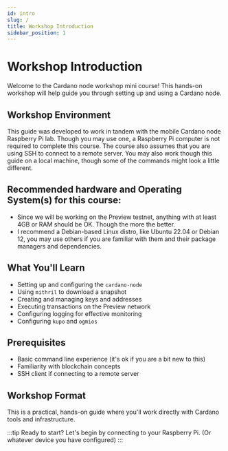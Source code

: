 ```yaml
---
id: intro
slug: /
title: Workshop Introduction
sidebar_position: 1
---
```


# Workshop Introduction

Welcome to the Cardano node workshop mini course! This hands-on workshop will help guide you through setting up and using a Cardano node.

## Workshop Environment

This guide was developed to work in tandem with the mobile Cardano node Raspberry Pi lab. Though you may use one, a Raspberry Pi computer is not required to complete this course. The course also assumes that you are using SSH to connect to a remote server. You may also work though this guide on a local machine, though some of the commands might look a little different.

## Recommended hardware and Operating System(s) for this course: 
- Since we will be working on the Preview testnet, anything with at least 4GB or RAM should be OK. Though the more the better.
- I recommend a Debian-based Linux distro, like Ubuntu 22.04 or Debian 12, you may use others if you are familiar with them and their package managers and dependencies.

## What You'll Learn

- Setting up and configuring the `cardano-node`
- Using `mithril` to download a snapshot
- Creating and managing keys and addresses
- Executing transactions on the Preview network
- Configuring logging for effective monitoring
- Configuring `kupo` and `ogmios`

## Prerequisites

- Basic command line experience (it's ok if you are a bit new to this)
- Familiarity with blockchain concepts
- SSH client if connecting to a remote server

## Workshop Format

This is a practical, hands-on guide where you'll work directly with Cardano tools and infrastructure. 

:::tip Ready to start?
Let's begin by connecting to your Raspberry Pi. (Or whatever device you have configured)
:::
